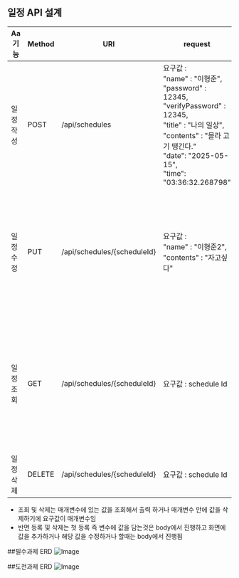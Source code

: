 ## 일정 API 설계

| Aa 기능 | Method | URl                         | request                                                                                                                                                                                       | response                                                                                                                                                                                               | 상태코드     |
|-------|--------|-----------------------------|-----------------------------------------------------------------------------------------------------------------------------------------------------------------------------------------------|--------------------------------------------------------------------------------------------------------------------------------------------------------------------------------------------------------|----------|
| 일정 작성 | POST   | /api/schedules              | 요구값 : <br/>"name" : "이형준",<br/>"password" : 12345,<br/>"verifyPassword" : 12345,<br/>"title" : "나의 일상",<br/>"contents" : "몰라 고기 땡긴다."<br/>"date": "2025-05-15",<br/>"time": "03:36:32.268798" | 응답값 : <br/>"name" : "이형준",<br/>"password" : 12345,<br/>"verifyPassword" : 12345,<br/>"title" : "나의 일상",<br/>"contents" : "몰라 고기 땡긴다.",<br/>"date": "2025-05-15",<br/>"time": "03:36:32.268798"         | 200:정상등록 |
| 일정 수정 | PUT    | /api/schedules/{scheduleId} | 요구값 : <br/>"name" : "이형준2",<br/>"contents" : "자고싶다"                                                                                                                                           | 응답값 : <br/>"name" : "이형준2",<br/>"password" : 12345,<br/>"verifyPassword" : 12345,<br/>"title" : "나의 일상",<br/>"contents" : "자고싶다"<br/>"date": "2025-05-15",<br/>"time": "03:36:32.268798"               | 200:정상수정 |
| 일정 조회 | GET    | /api/schedules/{scheduleId} | 요구값 : schedule Id                                                                                                                                                                             | 응답값 : <br/>"id" : 1,<br/>"name" : "이형준",<br/>"password" : 12345,<br/>"verifyPassword" : 12345,<br/>"title" : "나의 일상",<br/>"contents" : "몰라 고기 땡긴다."<br/>"date": "2025-05-15",<br/>"time": "03:36:32.268798" | 200:정상조회 |
| 일정 삭제 | DELETE | /api/schedules/{scheduleId} | 요구값 : schedule Id                                                                                                                                                                             | 응답값 : -                                                                                                                                                                                                | 200:정상삭제 |

* 조회 및 삭제는 매개변수에 있는 값을 조회해서 출력 하거나 매개변수 안에 값을 삭제하기에 요구값이 매개변수임
* 반면 등록 및 삭제는 첫 등록 즉 변수에 값을 담는것은 body에서 진행하고 화면에 값을 추가하거나 해당 값을 수정하거나
  할때는 body에서 진행됨


##필수과제 ERD
![Image](https://github.com/user-attachments/assets/dc95feed-250f-456e-a3e0-27c5aac1e429)




##도전과제 ERD
![Image](https://github.com/user-attachments/assets/dc95feed-250f-456e-a3e0-27c5aac1e429)
